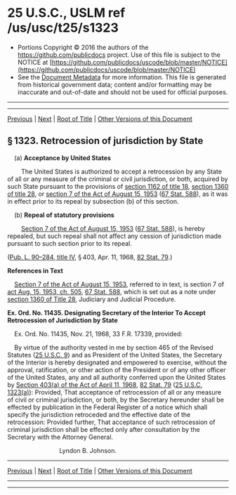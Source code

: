 ---
---

# 25 U.S.C., USLM ref /us/usc/t25/s1323

* Portions Copyright © 2016 the authors of the https://github.com/publicdocs project.
  Use of this file is subject to the NOTICE at [https://github.com/publicdocs/uscode/blob/master/NOTICE](https://github.com/publicdocs/uscode/blob/master/NOTICE)
* See the [Document Metadata](././../../../../..//README.md) for more information.
  This file is generated from historical government data; content and/or formatting may be inaccurate and out-of-date and should not be used for official purposes.

----------
----------

[Previous](./../../../../..//us/usc/t25/ch15/schIII/m__us_usc_t25_s1322.md) | [Next](./../../../../..//us/usc/t25/ch15/schIII/m__us_usc_t25_s1324.md) | [Root of Title](./../../../../../) | [Other Versions of this Document](https://publicdocs.github.io/go/links?ns=uslm&ref=%2Fus%2Fusc%2Ft25%2Fs1323)

## § 1323. Retrocession of jurisdiction by State

    (a) __Acceptance by United States__ 

        The United States is authorized to accept a retrocession by any State of all or any measure of the criminal or civil jurisdiction, or both, acquired by such State pursuant to the provisions of [section 1162 of title 18][/us/usc/t18/s1162], [section 1360 of title 28][/us/usc/t28/s1360], or [section 7 of the Act of August 15, 1953][/us/act/1953-08-15/s7] ([67 Stat. 588][/us/stat/67/588]), as it was in effect prior to its repeal by subsection (b) of this section.

    (b) __Repeal of statutory provisions__ 

        [Section 7 of the Act of August 15, 1953][/us/act/1953-08-15/s7] ([67 Stat. 588][/us/stat/67/588]), is hereby repealed, but such repeal shall not affect any cession of jurisdiction made pursuant to such section prior to its repeal.

([Pub. L. 90–284, title IV][/us/pl/90/284/tIV], § 403, Apr. 11, 1968, [82 Stat. 79][/us/stat/82/79].)

 __References in Text__ 

    [Section 7 of the Act of August 15, 1953][/us/act/1953-08-15/s7], referred to in text, is section 7 of [act Aug. 15, 1953, ch. 505][/us/act/1953-08-15/ch505], [67 Stat. 588][/us/stat/67/588], which is set out as a note under [section 1360 of Title 28][/us/usc/t28/s1360], Judiciary and Judicial Procedure.

 __Ex. Ord. No. 11435. Designating Secretary of the Interior To Accept Retrocession of Jurisdiction by State__ 

    Ex. Ord. No. 11435, Nov. 21, 1968, 33 F.R. 17339, provided:

    By virtue of the authority vested in me by section 465 of the Revised Statutes ([25 U.S.C. 9][/us/usc/t25/s9]) and as President of the United States, the Secretary of the Interior is hereby designated and empowered to exercise, without the approval, ratification, or other action of the President or of any other officer of the United States, any and all authority conferred upon the United States by [Section 403(a) of the Act of April 11, 1968][/us/act/1968-04-11/s403/a], [82 Stat. 79][/us/stat/82/79] ([25 U.S.C. 1323(a)][/us/usc/t25/s1323/a]): Provided, That acceptance of retrocession of all or any measure of civil or criminal jurisdiction, or both, by the Secretary hereunder shall be effected by publication in the Federal Register of a notice which shall specify the jurisdiction retroceded and the effective date of the retrocession: Provided further, That acceptance of such retrocession of criminal jurisdiction shall be effected only after consultation by the Secretary with the Attorney General.

                              Lyndon B. Johnson.

----------

[Previous](./../../../../..//us/usc/t25/ch15/schIII/m__us_usc_t25_s1322.md) | [Next](./../../../../..//us/usc/t25/ch15/schIII/m__us_usc_t25_s1324.md) | [Root of Title](./../../../../../) | [Other Versions of this Document](https://publicdocs.github.io/go/links?ns=uslm&ref=%2Fus%2Fusc%2Ft25%2Fs1323)

----------
----------

[/us/usc/t18/s1162]: https://publicdocs.github.io/go/links?ns=uslm&ref=%2Fus%2Fusc%2Ft18%2Fs1162
[/us/usc/t28/s1360]: https://publicdocs.github.io/go/links?ns=uslm&ref=%2Fus%2Fusc%2Ft28%2Fs1360
[/us/act/1953-08-15/s7]: https://publicdocs.github.io/go/links?ns=uslm&ref=%2Fus%2Fact%2F1953-08-15%2Fs7
[/us/stat/67/588]: https://publicdocs.github.io/go/links?ns=uslm&ref=%2Fus%2Fstat%2F67%2F588
[/us/act/1953-08-15/s7]: https://publicdocs.github.io/go/links?ns=uslm&ref=%2Fus%2Fact%2F1953-08-15%2Fs7
[/us/stat/67/588]: https://publicdocs.github.io/go/links?ns=uslm&ref=%2Fus%2Fstat%2F67%2F588
[/us/pl/90/284/tIV]: https://publicdocs.github.io/go/links?ns=uslm&ref=%2Fus%2Fpl%2F90%2F284%2FtIV
[/us/stat/82/79]: https://publicdocs.github.io/go/links?ns=uslm&ref=%2Fus%2Fstat%2F82%2F79
[/us/act/1953-08-15/s7]: https://publicdocs.github.io/go/links?ns=uslm&ref=%2Fus%2Fact%2F1953-08-15%2Fs7
[/us/act/1953-08-15/ch505]: https://publicdocs.github.io/go/links?ns=uslm&ref=%2Fus%2Fact%2F1953-08-15%2Fch505
[/us/stat/67/588]: https://publicdocs.github.io/go/links?ns=uslm&ref=%2Fus%2Fstat%2F67%2F588
[/us/usc/t28/s1360]: https://publicdocs.github.io/go/links?ns=uslm&ref=%2Fus%2Fusc%2Ft28%2Fs1360
[/us/usc/t25/s9]: https://publicdocs.github.io/go/links?ns=uslm&ref=%2Fus%2Fusc%2Ft25%2Fs9
[/us/act/1968-04-11/s403/a]: https://publicdocs.github.io/go/links?ns=uslm&ref=%2Fus%2Fact%2F1968-04-11%2Fs403%2Fa
[/us/stat/82/79]: https://publicdocs.github.io/go/links?ns=uslm&ref=%2Fus%2Fstat%2F82%2F79
[/us/usc/t25/s1323/a]: https://publicdocs.github.io/go/links?ns=uslm&ref=%2Fus%2Fusc%2Ft25%2Fs1323%2Fa


